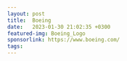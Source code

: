 ```yaml
---
layout: post
title:  Boeing
date:   2023-01-30 21:02:35 +0300
featured-img: Boeing_Logo
sponsorlink: https://www.boeing.com/
tags: 
---
```

